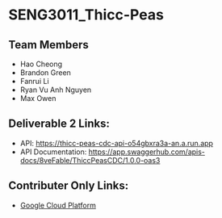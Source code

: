 # SENG3011_Thicc-Peas

## Team Members

* Hao Cheong
* Brandon Green
* Fanrui Li
* Ryan Vu Anh Nguyen
* Max Owen

## Deliverable 2 Links:

* API: https://thicc-peas-cdc-api-o54gbxra3a-an.a.run.app
* API Documentation: https://app.swaggerhub.com/apis-docs/8veFable/ThiccPeasCDC/1.0.0-oas3

## Contributer Only Links:

* [Google Cloud Platform](https://console.cloud.google.com/home/dashboard?project=handy-amplifier-307202)
